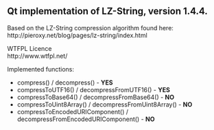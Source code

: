 
<h2>Qt implementation of LZ-String, version 1.4.4.</h2>
<p>
Based on the LZ-String compression algorithm found here:<br/>
http://pieroxy.net/blog/pages/lz-string/index.html
</p>
<p>
WTFPL Licence<br/>
http://www.wtfpl.net/
</p>
Implemented functions:<br/>
<ul>
<li>compress() / decompress() - <b>YES</b></li>
<li>compressToUTF16() / decompressFromUTF16() - <b>YES</b></li>
<li>compressToBase64() / decompressFromBase64() - <b>NO</b></li>
<li>compressToUint8Array() / decompressFromUint8Array() - <b>NO</b></li>
<li>compressToEncodedURIComponent() / decompressFromEncodedURIComponent() - <b>NO</b></li>
</ul>
